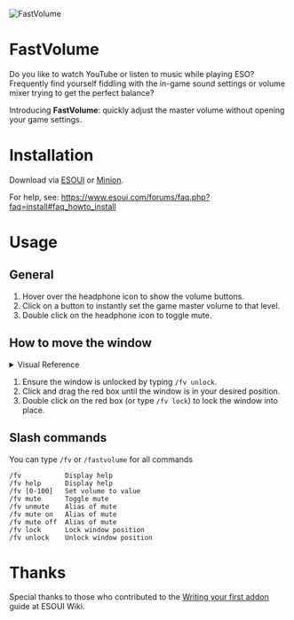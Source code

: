 ![FastVolume](https://i.imgur.com/0H7lcwr.gif)
# FastVolume
Do you like to watch YouTube or listen to music while playing ESO? Frequently find yourself fiddling with the in-game sound settings or volume mixer trying to get the perfect balance?

Introducing **FastVolume**: quickly adjust the master volume without opening your game settings.

# Installation
Download via [ESOUI](https://www.esoui.com/downloads/info2598-FastVolume.html) or [Minion](https://minion.mmoui.com/).

For help, see: https://www.esoui.com/forums/faq.php?faq=install#faq_howto_install

# Usage
## General
1. Hover over the headphone icon to show the volume buttons.
1. Click on a button to instantly set the game master volume to that level.
1. Double click on the headphone icon to toggle mute.

## How to move the window
<details>
  <summary>Visual Reference</summary>
  
  ![How to move the window](https://i.imgur.com/ZIoifdz.gif)
</details>

1. Ensure the window is unlocked by typing `/fv unlock`.
1. Click and drag the red box until the window is in your desired position.
1. Double click on the red box (or type `/fv lock`) to lock the window into place.

## Slash commands
You can type `/fv` or `/fastvolume` for all commands
```
/fv           Display help
/fv help      Display help
/fv [0-100]   Set volume to value
/fv mute      Toggle mute
/fv unmute    Alias of mute
/fv mute on   Alias of mute
/fv mute off  Alias of mute
/fv lock      Lock window position
/fv unlock    Unlock window position
```

# Thanks
Special thanks to those who contributed to the [Writing your first addon](https://wiki.esoui.com/Writing_your_first_addon) guide at ESOUI Wiki.
